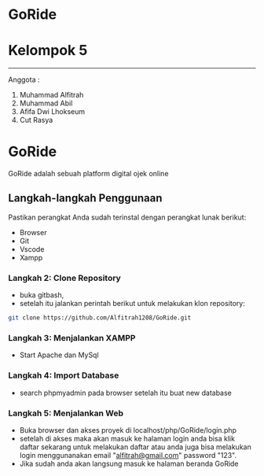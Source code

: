 # **GoRide**


# **Kelompok 5**

---

Anggota :

1. Muhammad Alfitrah
2. Muhammad Abil
3. Afifa Dwi Lhokseum
4. Cut Rasya

# GoRide

GoRide adalah sebuah platform digital ojek online

## Langkah-langkah Penggunaan


Pastikan perangkat Anda sudah terinstal dengan perangkat lunak berikut:

- Browser
- Git
- Vscode
- Xampp

### Langkah 2: Clone Repository

- buka gitbash,
- setelah itu jalankan perintah berikut untuk melakukan klon repository:

```bash
git clone https://github.com/Alfitrah1208/GoRide.git

```

### Langkah 3: Menjalankan XAMPP

- Start Apache dan MySql

### Langkah 4: Import Database

- search phpmyadmin pada browser setelah itu buat new database

### Langkah 5: Menjalankan Web

- Buka browser dan akses proyek di localhost/php/GoRide/login.php
- setelah di akses maka akan masuk ke halaman login anda bisa klik daftar sekarang untuk melakukan daftar atau anda juga bisa melakukan login menggunanakan email "alfitrah@gmail.com" password "123".
- Jika sudah anda akan langsung masuk ke halaman beranda GoRide